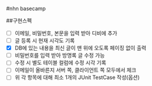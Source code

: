 #nhn basecamp 

##구현스펙 
- [ ] 이메일, 비밀번호, 본문을 입력 받아 디비에 추가
- [ ] 글 등록 시 현재 시각도 기록
- [x] DB에 있는 내용을 최신 글이 맨 위에 오도록 페이징 없이 출력
- [ ] 비밀번호를 입력 받아 방명록 글 수정 가능
- [ ] 수정 시 별도 테이블 컬럼에 수정 시각 기록
- [ ] 이메일이 올바른지 서버 쪽, 클라이언트 쪽 모두에서 체크
- [ ] 위 각 항목에 대해 최소 1개의 JUnit TestCase 작성(옵션)
